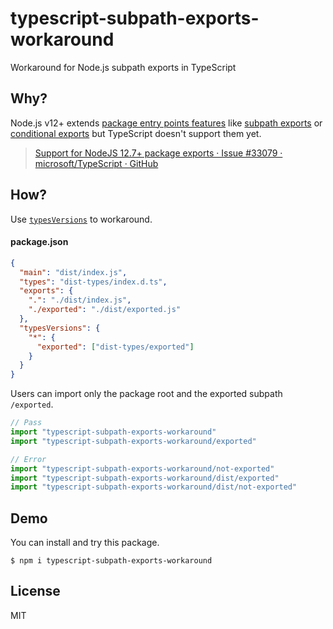 # typescript-subpath-exports-workaround

Workaround for Node.js subpath exports in TypeScript

## Why?

Node.js v12+ extends [package entry points features](https://nodejs.org/api/packages.html#packages_package_entry_points) like [subpath exports](https://nodejs.org/api/packages.html#packages_subpath_exports) or [conditional exports](https://nodejs.org/api/packages.html#packages_conditional_exports) but TypeScript doesn't support them yet.

> [Support for NodeJS 12.7+ package exports · Issue #33079 · microsoft/TypeScript · GitHub](https://github.com/microsoft/TypeScript/issues/33079)

## How?

Use [`typesVersions`](https://www.typescriptlang.org/docs/handbook/declaration-files/publishing.html#version-selection-with-typesversions) to workaround.

#### package.json

```json
{
  "main": "dist/index.js",
  "types": "dist-types/index.d.ts",
  "exports": {
    ".": "./dist/index.js",
    "./exported": "./dist/exported.js"
  },
  "typesVersions": {
    "*": {
      "exported": ["dist-types/exported"]
    }
  }
}
```

Users can import only the package root and the exported subpath `/exported`.

```ts
// Pass
import "typescript-subpath-exports-workaround"
import "typescript-subpath-exports-workaround/exported"

// Error
import "typescript-subpath-exports-workaround/not-exported"
import "typescript-subpath-exports-workaround/dist/exported"
import "typescript-subpath-exports-workaround/dist/not-exported"
```

## Demo

You can install and try this package.

```console
$ npm i typescript-subpath-exports-workaround
```

## License

MIT

